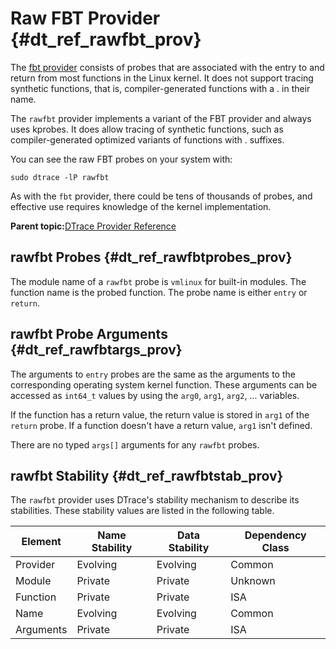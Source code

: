 
# Raw FBT Provider {#dt_ref_rawfbt_prov}

The [fbt provider](../reference/dtrace_providers_fbt.md) consists of
probes that are associated with the entry to and return from most functions
in the Linux kernel.  It does not support tracing synthetic functions,
that is, compiler-generated functions with a . in their name.

The `rawfbt` provider implements a variant of the FBT provider and always
uses kprobes.  It does allow tracing of synthetic functions, such as
compiler-generated optimized variants of functions with . suffixes.

You can see the raw FBT probes on your system with:

```
sudo dtrace -lP rawfbt
```

As with the `fbt` provider, there could be tens of thousands of probes,
and effective use requires knowledge of the kernel implementation.

**Parent topic:**[DTrace Provider Reference](../reference/dtrace_providers.md)

## rawfbt Probes {#dt_ref_rawfbtprobes_prov}

The module name of a `rawfbt` probe is `vmlinux` for built-in modules.
The function name is the probed function.
The probe name is either `entry` or `return`.

## rawfbt Probe Arguments {#dt_ref_rawfbtargs_prov}

The arguments to `entry` probes are the same as the arguments to the corresponding operating system kernel function.
These arguments can be accessed as `int64_t` values by using the `arg0`, `arg1`, `arg2`, ... variables.

If the function has a return value, the return value is stored in `arg1` of the `return` probe.
If a function doesn't have a return value, `arg1` isn't defined.

There are no typed `args[]` arguments for any `rawfbt` probes.

## rawfbt Stability {#dt_ref_rawfbtstab_prov}

The `rawfbt` provider uses DTrace's stability mechanism to describe its stabilities.
These stability values are listed in the following table.

<table>
  <thead>
    <tr><th>Element  </th><th>Name Stability</th><th>Data Stability</th><th>Dependency Class</th></tr>
  </thead>
  <tbody>
    <tr><td>Provider </td><td>Evolving      </td><td>Evolving      </td><td>Common          </td></tr>
    <tr><td>Module   </td><td>Private       </td><td>Private       </td><td>Unknown         </td></tr>
    <tr><td>Function </td><td>Private       </td><td>Private       </td><td>ISA             </td></tr>
    <tr><td>Name     </td><td>Evolving      </td><td>Evolving      </td><td>Common          </td></tr>
    <tr><td>Arguments</td><td>Private       </td><td>Private       </td><td>ISA             </td></tr>
  <tbody>
</table>
